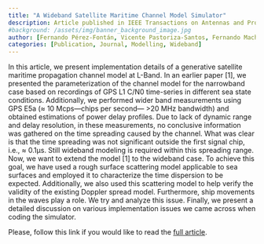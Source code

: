 ```yaml
---
title: "A Wideband Satellite Maritime Channel Model Simulator"
description: Article published in IEEE Transactions on Antennas and Propagation
#background: /assets/img/banner_background_image.jpg
author: [Fernando Pérez-Fontán, Vicente Pastoriza-Santos, Fernando Machado, Francisco Poza, Norbert Witternigg, Roman Lesjak]
categories: [Publication, Journal, Modelling, Wideband]
---
```


In this article, we present implementation details of a generative satellite
maritime propagation channel model at L-Band. In an earlier paper [1], we
presented the parameterization of the channel model for the narrowband case
based on recordings of GPS L1 C/N0 time-series in different sea state
conditions. Additionally, we performed wider band measurements using GPS E5a (≈
10 Mcps—chips per second— >20 MHz bandwidth) and obtained estimations of power
delay profiles. Due to lack of dynamic range and delay resolution, in these
measurements, no conclusive information was gathered on the time spreading
caused by the channel. What was clear is that the time spreading was not
significant outside the first signal chip, i.e., ≈ 0.1μs. Still wideband
modeling is required within this spreading range. Now, we want to extend the
model [1] to the wideband case. To achieve this goal, we have used a rough
surface scattering model applicable to sea surfaces and employed it to
characterize the time dispersion to be expected. Additionally, we also used this
scattering model to help verify the validity of the existing Doppler spread
model. Furthermore, ship movements in the waves play a role. We try and analyze
this issue. Finally, we present a detailed discussion on various implementation
issues we came across when coding the simulator.

Please, follow this link if you would like to read the [full article](https://doi.org/10.1109/TAP.2021.3118807).
